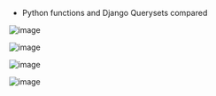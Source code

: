 * Python functions and Django Querysets compared
  
 ![image](https://github.com/user-attachments/assets/8fdcb524-6fae-4b2b-a585-8d4c5e70e38f)

![image](https://github.com/user-attachments/assets/e05b73b6-2aa1-4fd8-a825-f4d6530e1e7d)

![image](https://github.com/user-attachments/assets/1c0cb0a5-911b-49df-8eac-7d473dc1f92b)

![image](https://github.com/user-attachments/assets/45464ef3-fd24-4dc7-9dfe-b3b9847f8995)
